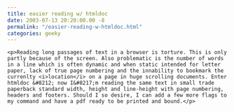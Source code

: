 ```yaml
---
title: easier reading w/ htmldoc
date: 2003-07-13 20:20:00.00 -8
permalink: "/easier-reading-w-htmldoc.html"
categories: geeky
---
```


	<p>Reading long passages of text in a browser is torture. This is only partly because of the screen. Also problematic is the number of words in a line which is often dynamic and when static intended for letter paper, lack of true page numbering and the innability to bookmark the currenlty <i>location</i> on a page in huge scrolling documents. Enter htmldoc &#8212; now I&#8217;m reading the same text in small trade paperback standard width, height and line-height with page numbering, headers and footers. Should I so desire, I can add a few more flags to my command and have a pdf ready to be printed and bound.</p>
